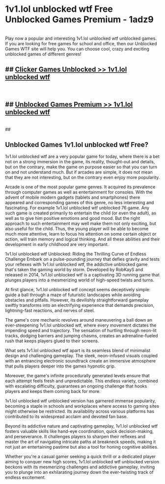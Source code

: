 # 1v1.lol unblocked wtf  Free Unblocked Games Premium - 1adz9 <br>
<br>
Play now a popular and interesting 1v1.lol unblocked wtf unblocked games. If you are looking for free games for school and office, then our Unblocked Games WTF site will help you. You can choose cool, crazy and exciting unblocked games of different genres!


## ##  [Clicker Games Unblocked >> 1v1.lol unblocked wtf](http://freeplayer.one?title=1v1.lol_unblocked_wtf&ref=UG)
  <br>

##  ## [Unblocked Games Premium >> 1v1.lol unblocked wtf](http://freeplayer.one?title=1v1.lol_unblocked_wtf&ref=UG)
  <br>
  ##



## Unblocked Games 1v1.lol unblocked wtf Free?

1v1.lol unblocked wtf are a very popular game for today, where there is a bet not on a strong immersion in the game, its reality, thought-out and details, but on the contrary, make the game on purpose easier so that you can turn on and not understand much. But if arcades are simple, it does not mean that they are not interesting, but on the contrary even enjoy more popularity.

Arcade is one of the most popular game genres. It acquired its prevalence through computer games as well as entertainment for consoles. With the advent of mobile modern gadgets (tablets and smartphones) there appeared and corresponding games of this genre, no less interesting and fascinating. For example 1v1.lol unblocked wtf unblocked 76 game. Any such game is created primarily to entertain the child (or even the adult), as well as to give him positive emotions and good mood. But the right approach to such entertainment may well make them not only exciting, but also useful for the child. Thus, the young player will be able to become much more attentive, learn to focus his attention on some certain object or action, will train memory and logical thinking. And all these abilities and their development in early childhood are very important.

1v1.lol unblocked wtf Unblocked: Riding the Thrilling Curve of Endless Challenge
Embark on a pulse-pounding journey that defies gravity and tests your reflexes with 1v1.lol unblocked wtf, the addictive unblocked game that's taken the gaming world by storm. Developed by RobKayS and released in 2014, 1v1.lol unblocked wtf is a captivating 3D running game that plunges players into a mesmerizing world of high-speed twists and turns.

At first glance, 1v1.lol unblocked wtf concept seems deceptively simple: guide a ball through a maze of futuristic landscapes while avoiding obstacles and pitfalls. However, its devilishly straightforward gameplay swiftly transforms into an electrifying experience that demands precision, lightning-fast reactions, and nerves of steel.

The game's core mechanic revolves around maneuvering a ball down an ever-steepening 1v1.lol unblocked wtf, where every movement dictates the impending speed and trajectory. The sensation of hurtling through neon-lit tracks, dodging barriers and jumping chasms, creates an adrenaline-fueled rush that keeps players glued to their screens.

What sets 1v1.lol unblocked wtf apart is its seamless blend of minimalist design and challenging gameplay. The sleek, neon-infused visuals coupled with an entrancing electronic soundtrack create an immersive atmosphere that pulls players deeper into the games hypnotic grip.

Moreover, the game's infinite procedurally generated levels ensure that each attempt feels fresh and unpredictable. This endless variety, combined with escalating difficulty, guarantees an ongoing challenge that hooks players and keeps them coming back for more.

1v1.lol unblocked wtf unblocked version has garnered immense popularity, becoming a staple in schools and workplaces where access to gaming sites might otherwise be restricted. Its availability across various platforms has contributed to its widespread acclaim and devoted fan base.

Beyond its addictive nature and captivating gameplay, 1v1.lol unblocked wtf fosters valuable skills like hand-eye coordination, quick decision-making, and perseverance. It challenges players to sharpen their reflexes and master the art of navigating intricate paths at breakneck speeds, making it not just an entertaining pastime but also a tool for honing cognitive abilities.

Whether you're a casual gamer seeking a quick thrill or a dedicated player aiming to conquer new high scores, 1v1.lol unblocked wtf unblocked version beckons with its mesmerizing challenges and addictive gameplay, inviting you to plunge into an exhilarating journey down the ever-twisting track of endless excitement.